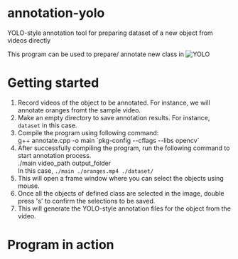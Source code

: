 # annotation-yolo
YOLO-style annotation tool for preparing dataset of a new object from videos directly

This program can be used to prepare/ annotate new class in ![YOLO](https://github.com/pjreddie/darknet)     

# Getting started    
1. Record videos of the object to be annotated. For instance, we will annotate oranges fromt the sample video.    
2. Make an empty directory to save annotation results. For instance, `dataset` in this case.    
3. Compile the program using following command:    
    g++ annotate.cpp -o main \`pkg-config --cflags --libs opencv\`     
4. After successfully compiling the program, run the following command to start annotation process.    
    ./main video_path output_folder     
    In this case, `./main ./oranges.mp4 ./dataset/`    
5. This will open a frame window where you can select the objects using mouse.    
6. Once all the objects of defined class are selected in the image, double press 's' to confirm the selections to be saved.    
7. This will generate the YOLO-style annotation files for the object from the video.   

# Program in action     

    
